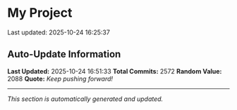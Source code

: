# My Project


Last updated: 2025-10-24 16:25:37



















































































































































































































































































































































































































































































































































































































































































































































































































































































































































































































































































































































































































































































































































































































































































































































































































































































































































































































































































































































































































































































































































































































































































































































































































































































































































































































































































































































































































































































































































































































































































## Auto-Update Information

**Last Updated:** 2025-10-24 16:51:33
**Total Commits:** 2572
**Random Value:** 2088
**Quote:** _Keep pushing forward!_

---
_This section is automatically generated and updated._